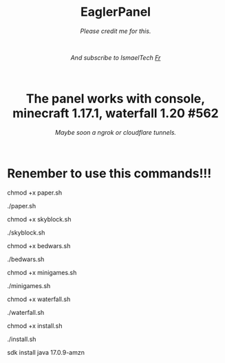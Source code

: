 <h1 align="center">EaglerPanel</h1>
<p align="center"><i>Please credit me for this.</i></p>
<br>
<p align="center"><i>And subscribe to IsmaelTech <a href="https://www.youtube.com/channel/UCwSd8pbURlMBAIxqq8EaELw?sub_confirmation=1">Fr</a></i></p>
<br>
<h1 align="center">The panel works with console, minecraft 1.17.1, waterfall 1.20 #562</h1>
<p align="center"><i>Maybe soon a ngrok or cloudflare tunnels.</i></p>
<br>
<h1> Renember to use this commands!!! </h1>
<p>chmod +x paper.sh</p>
<p>./paper.sh</p>
<p>chmod +x skyblock.sh</p>
<p>./skyblock.sh</p>
<p>chmod +x bedwars.sh</p>
<p>./bedwars.sh</p>
<p>chmod +x minigames.sh</p>
<p>./minigames.sh</p>
<p>chmod +x waterfall.sh</p>
<p>./waterfall.sh</p>
<p>chmod +x install.sh

./install.sh

sdk install java 17.0.9-amzn</p>